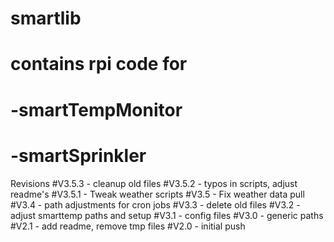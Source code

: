 # smartlib

# contains rpi code for 
# -smartTempMonitor
# -smartSprinkler

Revisions
#V3.5.3 - cleanup old files
#V3.5.2 - typos in scripts, adjust readme's
#V3.5.1 - Tweak weather scripts
#V3.5	- Fix weather data pull
#V3.4 	- path adjustments for cron jobs
#V3.3 	- delete old files
#V3.2 	- adjust smarttemp paths and setup
#V3.1 	- config files
#V3.0 	- generic paths
#V2.1 	- add readme, remove tmp files 
#V2.0 	- initial push

